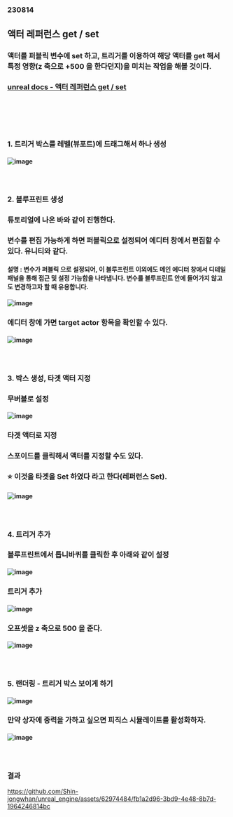 ### 230814
## 액터 레퍼런스 get / set
### 액터를 퍼블릭 변수에 set 하고, 트리거를 이용하여 해당 액터를 get 해서 특정 영향(z 축으로 +500 을 한다던지)을 미치는 작업을 해볼 것이다.
### [unreal docs - 액터 레퍼런스 get / set](https://docs.unrealengine.com/5.2/ko/set-and-get-an-actor-reference-in-unreal-engine/)
### <br/><br/><br/>

### 1. 트리거 박스를 레벨(뷰포트)에 드래그해서 하나 생성
#### ![image](https://github.com/Shin-jongwhan/unreal_engine/assets/62974484/76276c47-d984-4253-991a-4ea6dca9fef5)
### <br/>

### 2. 블루프린트 생성
### 튜토리얼에 나온 바와 같이 진행한다.
### 변수를 편집 가능하게 하면 퍼블릭으로 설정되어 에디터 창에서 편집할 수 있다. 유니티와 같다.
#### 설명 : 변수가 퍼블릭 으로 설정되어, 이 블루프린트 이외에도 메인 에디터 창에서 디테일 패널을 통해 접근 및 설정 가능함을 나타냅니다. 변수를 블루프린트 안에 들어가지 않고도 변경하고자 할 때 유용합니다.
#### ![image](https://github.com/Shin-jongwhan/unreal_engine/assets/62974484/348d4cac-9c7a-4ed3-b580-32ca50006780)
### 에디터 창에 가면 target actor 항목을 확인할 수 있다.
#### ![image](https://github.com/Shin-jongwhan/unreal_engine/assets/62974484/f903a6b0-af52-4bb6-820e-865e9a374555)
### <br/>

### 3. 박스 생성, 타겟 액터 지정
### 무버블로 설정
#### ![image](https://github.com/Shin-jongwhan/unreal_engine/assets/62974484/e11e8cd5-7d31-4c5e-b2bf-6756c98298db)
### 타겟 액터로 지정
### 스포이드를 클릭해서 액터를 지정할 수도 있다.
### ⭐ 이것을 타겟을 Set 하였다 라고 한다(레퍼런스 Set).
#### ![image](https://github.com/Shin-jongwhan/unreal_engine/assets/62974484/19e8179c-6097-4ea1-9ac6-5884c0ecd8bc)
### <br/>

### 4. 트리거 추가
### 블루프린트에서 톱니바퀴를 클릭한 후 아래와 같이 설정
#### ![image](https://github.com/Shin-jongwhan/unreal_engine/assets/62974484/4b3fabc9-672b-4535-bf21-6df3810cefc3)
### 트리거 추가
#### ![image](https://github.com/Shin-jongwhan/unreal_engine/assets/62974484/90c1b2e6-e22a-46a4-8448-6ac9de27316d)
### 오프셋을 z 축으로 500 을 준다.
#### ![image](https://github.com/Shin-jongwhan/unreal_engine/assets/62974484/60eccc58-02fc-4e92-aac2-e499ee1d965c)
### <br/>

### 5. 랜더링 - 트리거 박스 보이게 하기
#### ![image](https://github.com/Shin-jongwhan/unreal_engine/assets/62974484/ac46221d-2414-4b28-bfba-078970e4c269)
### 만약 상자에 중력을 가하고 싶으면 피직스 시뮬레이트를 활성화하자.
#### ![image](https://github.com/Shin-jongwhan/unreal_engine/assets/62974484/fb3e0b79-d5a0-43ad-8f8d-0c7298450957)
### <br/>

### 결과
https://github.com/Shin-jongwhan/unreal_engine/assets/62974484/fb1a2d96-3bd9-4e48-8b7d-1964246814bc

